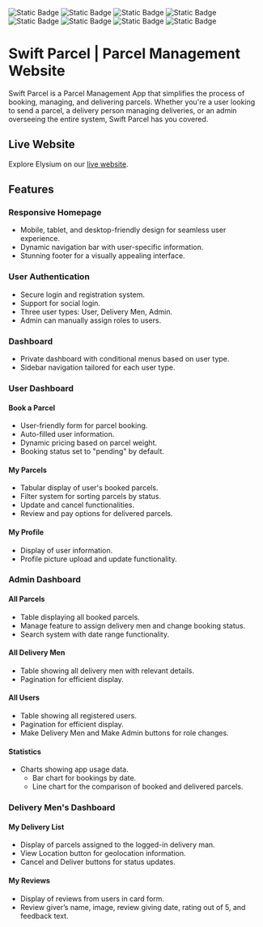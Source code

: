 
![Static Badge](https://img.shields.io/badge/Midnight-Tales-blue)
![Static Badge](https://img.shields.io/badge/React-JS-cyan)
![Static Badge](https://img.shields.io/badge/JavaScript-ES6-green)
![Static Badge](https://img.shields.io/badge/HTML-5-orange)
![Static Badge](https://img.shields.io/badge/tailwind-css-blue)
![Static Badge](https://img.shields.io/badge/Firebase-Auth-orange)
![Static Badge](https://img.shields.io/badge/Mongo-DB-green)
![Static Badge](https://img.shields.io/badge/Vercel-Server-white)




# Swift Parcel | Parcel Management Website

Swift Parcel is a Parcel Management App that simplifies the process of booking, managing, and delivering parcels. Whether you're a user looking to send a parcel, a delivery person managing deliveries, or an admin overseeing the entire system, Swift Parcel has you covered.

## Live Website

Explore Elysium on our [live website](https://swift-parcel-35948.web.app).

## Features

### Responsive Homepage

- Mobile, tablet, and desktop-friendly design for seamless user experience.
- Dynamic navigation bar with user-specific information.
- Stunning footer for a visually appealing interface.

### User Authentication

- Secure login and registration system.
- Support for social login.
- Three user types: User, Delivery Men, Admin.
- Admin can manually assign roles to users.

### Dashboard

- Private dashboard with conditional menus based on user type.
- Sidebar navigation tailored for each user type.

### User Dashboard

#### Book a Parcel

- User-friendly form for parcel booking.
- Auto-filled user information.
- Dynamic pricing based on parcel weight.
- Booking status set to "pending" by default.

#### My Parcels

- Tabular display of user's booked parcels.
- Filter system for sorting parcels by status.
- Update and cancel functionalities.
- Review and pay options for delivered parcels.

#### My Profile

- Display of user information.
- Profile picture upload and update functionality.

### Admin Dashboard

#### All Parcels

- Table displaying all booked parcels.
- Manage feature to assign delivery men and change booking status.
- Search system with date range functionality.

#### All Delivery Men

- Table showing all delivery men with relevant details.
- Pagination for efficient display.

#### All Users

- Table showing all registered users.
- Pagination for efficient display.
- Make Delivery Men and Make Admin buttons for role changes.

#### Statistics

- Charts showing app usage data.
  - Bar chart for bookings by date.
  - Line chart for the comparison of booked and delivered parcels.

### Delivery Men's Dashboard

#### My Delivery List

- Display of parcels assigned to the logged-in delivery man.
- View Location button for geolocation information.
- Cancel and Deliver buttons for status updates.

#### My Reviews

- Display of reviews from users in card form.
- Review giver’s name, image, review giving date, rating out of 5, and feedback text.